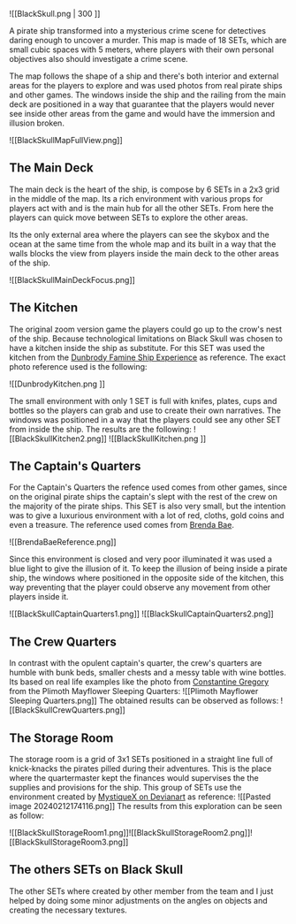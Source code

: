![[BlackSkull.png | 300 ]]

A pirate ship transformed into a mysterious crime scene for detectives daring enough to uncover a murder. This map is made of 18 SETs, which are small cubic spaces with 5 meters, where players with their own personal objectives also should investigate a crime scene.

The map follows the shape of a ship and there's both interior and external areas for the players to explore and was used photos from real pirate ships and other games. The windows inside the ship and the railing from the main deck are positioned in a way that guarantee that the players would never see inside other areas from the game and would have the immersion and illusion broken.

![[BlackSkullMapFullView.png]]
## The Main Deck
The main deck is the heart of the ship,  is compose by 6 SETs in a 2x3 grid in the middle of the map. Its a rich environment with various props for players act with and is the main hub for all the other SETs. From here the players can quick move between SETs to explore the other areas. 

Its the only external area where the players can see the skybox and the ocean at the same time from the whole map and its built in a way that the walls blocks the view from players inside the main deck to the other areas of the ship.

![[BlackSkullMainDeckFocus.png]]
## The Kitchen
The original zoom version game the players could go up to the crow's nest of the ship. Because technological limitations on Black Skull was chosen to have a kitchen inside the ship as substitute.  For this SET was used the kitchen from the [Dunbrody Famine Ship Experience](https://www.tripadvisor.com/LocationPhotoDirectLink-g186641-d1720902-i45522462-Dunbrody_Famine_Ship_Experience-New_Ross_County_Wexford.html) as reference. The exact photo reference used is the following:

![[DunbrodyKitchen.png ]]

The small environment with only 1 SET is full with knifes, plates, cups and bottles so the players can grab and use to create their own narratives. The windows was positioned in a way that the players could see any other SET from inside the ship. The results are the following:
![[BlackSkullKitchen2.png]] ![[BlackSkullKitchen.png ]]
## The Captain's Quarters
For the Captain's Quarters the refence used comes from other games, since on the original pirate ships the captain's slept with the rest of the crew on the majority of the pirate ships. This SET is also very small, but the intention was to give a luxurious environment with a lot of red, cloths, gold coins and even a treasure. The reference used comes from [Brenda Bae](https://www.artstation.com/artwork/e0awN3).

![[BrendaBaeReference.png]]

Since this environment is closed and very poor illuminated it was used a blue light to give the illusion of it. To keep the illusion of being inside a pirate ship, the windows where positioned in the opposite side of the kitchen, this way preventing that the player could observe any movement from other players inside it.

![[BlackSkullCaptainQuarters1.png]]
![[BlackSkullCaptainQuarters2.png]]
## The Crew Quarters
In contrast with the opulent captain's quarter, the crew's quarters are humble with bunk beds, smaller chests and a messy table with wine bottles. Its based on real life examples like the photo from [Constantine Gregory](https://fineartamerica.com/featured/plimoth-mayflower-sleeping-quarters-constantine-gregory.html) from the Plimoth Mayflower Sleeping Quarters:
![[Plimoth Mayflower Sleeping Quarters.png]]
The obtained results can be observed as follows:
![[BlackSkullCrewQuarters.png]]

## The Storage Room
The storage room is a grid of 3x1 SETs positioned in a straight line full of knick-knacks the pirates pilled during their adventures. This is the place where the quartermaster kept the finances would supervises the the supplies and provisions for the ship. This group of SETs use the environment created by [MystiqueX on Devianart](https://www.deviantart.com/mystiquex/art/Pirate-Ship-Screenshot-3-195596358) as reference: 
![[Pasted image 20240212174116.png]]
The results from this exploration can be seen as follow:

![[BlackSkullStorageRoom1.png]]![[BlackSkullStorageRoom2.png]]![[BlackSkullStorageRoom3.png]]

## The others SETs on Black Skull

The other SETs where created by other member from the team and I just helped by doing some minor adjustments on the angles on objects and creating the necessary textures.